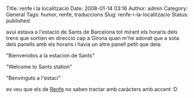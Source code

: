 Title: renfe i la localització
Date: 2008-01-14 03:16
Author: admin
Category: General
Tags: humor, renfe, traduccions
Slug: renfe-i-la-localitzacio
Status: published

avui estava a l'estació de Sants de Barcelona tot mirant els horaris dels trens que sortien en direcció cap a Girona quan m'he adonat que a sota dels panells amb els horaris i havia un altre panell petit que deia:

"Bienvenidos a la estacion de Sants"

"Welcome to Sants station"

"Benvinguts a l'estaci"

es veu que els de <a href="http://www.renfe.es" target="_blank" rel="noopener">Renfe</a> no saben tractar amb caràcters amb accent :D
